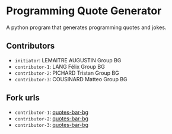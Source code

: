 # Programming Quote Generator

A python program that generates programming quotes and jokes.

## Contributors
- `initiator`: LEMAITRE AUGUSTIN Group BG
- `contributor-1`: LANG Félix Group BG
- `contributor-2`: PICHARD Tristan Group BG
- `contributor-3`: COUSINARD Matteo Group BG

## Fork urls
- `contributor-1`: [quotes-bar-bg](https://github.com/Felix-1310/quotes-Lemaitre-Cousinad-Bg)
- `contributor-2`: [quotes-bar-bg](https://github.com/XxpintelxX/quotes-Lemaitre-Cousinad-Bg)
- `contributor-3`: [quotes-bar-bg](https://github.com/Matteo0160/quotes-Lemaitre-Cousinad-Bg)

